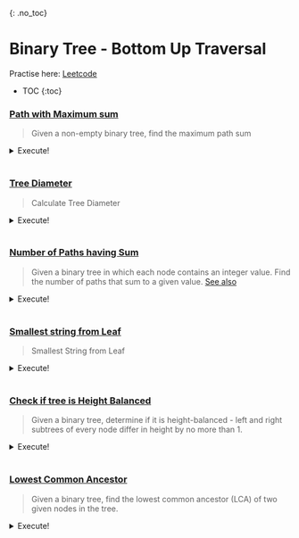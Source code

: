 {: .no_toc}
# Binary Tree - Bottom Up Traversal
Practise here: [Leetcode]()

- TOC
{:toc}

### [Path with Maximum sum](https://leetcode.com/problems/binary-tree-maximum-path-sum/)

> Given a non-empty binary tree, find the maximum path sum

<details><summary markdown="span">Execute!</summary>

```python
class Solution:
    def maxPathSum(self, root: Optional[TreeNode]) -> int:
        def solve(node):
            if not node:
                return 0
            else:
                ls = solve(node.left)
                rs = solve(node.right)

                ls = max(ls, 0)
                rs = max(rs, 0)

                self.maxSum = max(self.maxSum, node.val + ls + rs)

                return max(ls, rs) + node.val

        self.maxSum = float('-inf')
        solve(root)
        return self.maxSum

```

</details>
<BR>

### [Tree Diameter](https://leetcode.com/problems/diameter-of-binary-tree/)

> Calculate Tree Diameter

<details><summary markdown="span">Execute!</summary>

```python
class Solution:
    def diameterOfBinaryTree(self, root: TreeNode, max_d=0) -> int:
        def solve(root):
            if root is None:
                return 0
            else:
                ls = solve(root.left)
                rs = solve(root.right)
                
                self.res = max(self.res, ls + rs)      # Calculates Diameter
                return max(ls, rs) + 1                 # Calculates Depth
        self.res = 0
        solve(root)
        return self.res

class Solution:
    def diameterOfBinaryTree(self, root: TreeNode, max_d=0) -> int:
        def depth(root):
            if root is None:
                return 0

            return max(depth(root.left), depth(root.right)) + 1

        def diam_at(root):
            if root is None:
                return 0

            return depth(root.left) + depth(root.right)

        if root is None:
            return 0

        return max(max_d, diam_at(root), self.diameterOfBinaryTree(root.left), self.diameterOfBinaryTree(root.right))
```

</details>
<BR>

### [Number of Paths having Sum](https://leetcode.com/problems/path-sum-iii/)

> Given a binary tree in which each node contains an integer value. Find the number of paths that sum to a given value.
> [See also](https://leetcode.com/problems/maximum-size-subarray-sum-equals-k/)

<details><summary markdown="span">Execute!</summary>

```python
class Solution:
    def pathSum(self, root: TreeNode, target: int) -> int:
        def find_paths(root, target):
            if not root:
                return 0

            return int(root.val == target) + find_paths(root.left, target-root.val) + find_paths(root.right, target-root.val)

        if not root:
            return 0

        return find_paths(root, target) + self.pathSum(root.left, target) + self.pathSum(root.right, target)


class Solution:
    def pathSum(self, root: TreeNode, sum: int) -> int:
        def preorder(node: TreeNode, curr_sum) -> None:
            if not node:
                return

            curr_sum += node.val        # current prefix sum
            if curr_sum == k:
                self.totalCount += 1

            # number of times the curr_sum − k has occurred already,
            # determines the number of times a path with sum k has occurred up to the current node
            self.totalCount += h[curr_sum - k]

            # Add the current sum into hashmap to use it during the child nodes processing only
            h[curr_sum] += 1
            preorder(node.left, curr_sum)
            preorder(node.right, curr_sum)
            h[curr_sum] -= 1
            # ^ remove current sum from hashmap - to not use it during the parallel subtree processing

        totalCount, k = 0, sum
        h = collections.defaultdict(int)
        preorder(root, 0)
        return self.totalCount
```

</details>
<BR>

### [Smallest string from Leaf](https://leetcode.com/problems/smallest-string-starting-from-leaf/)

> Smallest String from Leaf

<details><summary markdown="span">Execute!</summary>

```python
class Solution:
    def smallestFromLeaf(self, root: Optional[TreeNode]) -> str:
        def solve(node, accum=[]):
            if node:
                if node and node.left is None and node.right is None:  # i.e. if leaf
                    res.append(''.join([chr(x + 97) for x in reversed(accum + [node.val])]))
                else:
                    solve(node.left, accum + [node.val])
                    solve(node.right, accum + [node.val])

        res = []
        solve(root)
        res = sorted(res)
        return res[0]
```

</details>
<BR>

### [Check if tree is Height Balanced](https://leetcode.com/problems/balanced-binary-tree/) 

> Given a binary tree, determine if it is height-balanced - left and right subtrees of every node differ in height by no more than 1.

<details><summary markdown="span">Execute!</summary>

```python
class Solution:
    def isBalanced(self, root: Optional[TreeNode]) -> bool:
        def depth(node):
            if not node:
                return 0
            else:
                ls = depth(node.left)
                rs = depth(node.right)

                if abs(ls - rs) > 1:
                    self.isBalanced = False

                return 1 + max(ls, rs)

        self.isBalanced = True
        depth(root)
        return self.isBalanced

class Solution:
    def isBalanced(self, root: Optional[TreeNode]) -> bool:
        def depth(node):
            if not node:
                return 0
            else:
                return max(depth(node.left), depth(node.right)) + 1

        def isBalanced(node):
            if not node:
                return True
            elif abs(depth(node.left) - depth(node.right)) > 1:
                return False
            else:
                return isBalanced(node.left) and isBalanced(node.right)

        return isBalanced(root)
```

</details>
<BR>

### [Lowest Common Ancestor](https://leetcode.com/problems/lowest-common-ancestor-of-a-binary-tree/)

> Given a binary tree, find the lowest common ancestor (LCA) of two given nodes in the tree.

<details><summary markdown="span">Execute!</summary>

```python
class Solution(object):
    def lowestCommonAncestor(self, root, p, q):
        if not root:
            return None
        elif p == root or q == root:
            return root
        else:
            left  = self.lowestCommonAncestor(root.left,  p , q)
            right = self.lowestCommonAncestor(root.right, p , q)

            if left and right:
                return root
            elif not left:
                return right
            elif not right:
                return left
```

</details>
<BR>



